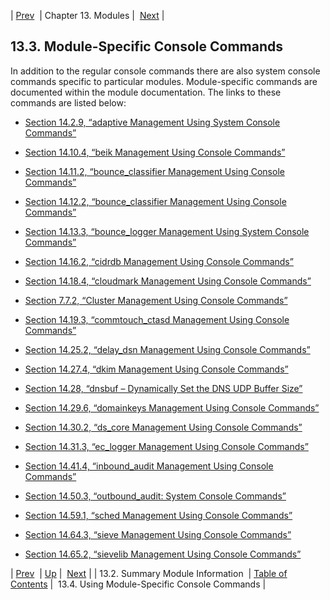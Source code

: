 | [Prev](modules.summary)  | Chapter 13. Modules |  [Next](module_specific_console_commands.using) |

## 13.3. Module-Specific Console Commands

In addition to the regular console commands there are also system console commands specific to particular modules. Module-specific commands are documented within the module documentation. The links to these commands are listed below:

*   [Section 14.2.9, “adaptive Management Using System Console Commands”](modules.adaptive#modules.adaptive.console "14.2.9. adaptive Management Using System Console Commands")

*   [Section 14.10.4, “beik Management Using Console Commands”](modules.beik#modules.beik.console "14.10.4. beik Management Using Console Commands")

*   [Section 14.11.2, “bounce_classifier Management Using Console Commands”](modules.bounce_classifier#modules.bounce_classifier.console "14.11.2. bounce_classifier Management Using Console Commands")

*   [Section 14.12.2, “bounce_classifier Management Using Console Commands”](modules.bounce_classifier_override#modules.bounce_classifier_override.console "14.12.2. bounce_classifier Management Using Console Commands")

*   [Section 14.13.3, “bounce_logger Management Using System Console Commands”](modules.bounce_logger#modules.bounce_logger.console3 "14.13.3. bounce_logger Management Using System Console Commands")

*   [Section 14.16.2, “cidrdb Management Using Console Commands”](modules.cidrdb#modules.cidrdb.console "14.16.2. cidrdb Management Using Console Commands")

*   [Section 14.18.4, “cloudmark Management Using Console Commands”](modules.cloudmark#modules.cloudmark.console "14.18.4. cloudmark Management Using Console Commands")

*   [Section 7.7.2, “Cluster Management Using Console Commands”](cluster.config.replication#cluster.logging.console "7.7.2. Cluster Management Using Console Commands")

*   [Section 14.19.3, “commtouch_ctasd Management Using Console Commands”](modules.commtouch#modules.commtouch.console "14.19.3. commtouch_ctasd Management Using Console Commands")

*   [Section 14.25.2, “delay_dsn Management Using Console Commands”](modules.delay_dsn#modules.delay_dsn.console "14.25.2. delay_dsn Management Using Console Commands")

*   [Section 14.27.4, “dkim Management Using Console Commands”](modules.dkim#modules.dkim.console "14.27.4. dkim Management Using Console Commands")

*   [Section 14.28, “dnsbuf – Dynamically Set the DNS UDP Buffer Size”](modules.dnsbuf "14.28. dnsbuf – Dynamically Set the DNS UDP Buffer Size")

*   [Section 14.29.6, “domainkeys Management Using Console Commands”](modules.domainkeys#modules.domainkeys.console "14.29.6. domainkeys Management Using Console Commands")

*   [Section 14.30.2, “ds_core Management Using Console Commands”](modules.ds_core#modules.ds_core.console "14.30.2. ds_core Management Using Console Commands")

*   [Section 14.31.3, “ec_logger Management Using Console Commands”](modules.ec_logger#modules.ec_logger.console "14.31.3. ec_logger Management Using Console Commands")

*   [Section 14.41.4, “inbound_audit Management Using Console Commands”](modules.inbound_audit#modules.inbound_audit.console "14.41.4. inbound_audit Management Using Console Commands")

*   [Section 14.50.3, “outbound_audit: System Console Commands”](modules.outbound_audit#modules.outbound_audit.console "14.50.3. outbound_audit: System Console Commands")

*   [Section 14.59.1, “sched Management Using Console Commands”](modules.sched#modules.sched.console "14.59.1. sched Management Using Console Commands")

*   [Section 14.64.3, “sieve Management Using Console Commands”](modules.sieve#modules.sieve.console "14.64.3. sieve Management Using Console Commands")

*   [Section 14.65.2, “sievelib Management Using Console Commands”](modules.sievelib#modules.sievelib.console "14.65.2. sievelib Management Using Console Commands")

| [Prev](modules.summary)  | [Up](modules.overview) |  [Next](module_specific_console_commands.using) |
| 13.2. Summary Module Information  | [Table of Contents](index) |  13.4. Using Module-Specific Console Commands |
